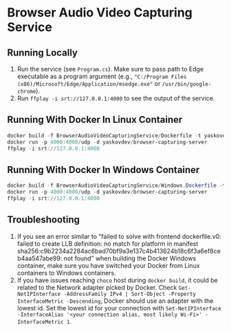 # Browser Audio Video Capturing Service

## Running Locally

1. Run the service (see `Program.cs`). Make sure to pass path to Edge executable as a program argument
   (e.g., `"C:/Program Files (x86)/Microsoft/Edge/Application/msedge.exe"` or `/usr/bin/google-chrome`).
2. Run `ffplay -i srt://127.0.0.1:4000` to see the output of the service.

## Running With Docker In Linux Container

```powershell
docker build -f BrowserAudioVideoCapturingService/Dockerfile -t yaskovdev/browser-capturing-server .
docker run -p 4000:4000/udp -d yaskovdev/browser-capturing-server
ffplay -i srt://127.0.0.1:4000
```

## Running With Docker In Windows Container

```powershell
docker build -f BrowserAudioVideoCapturingService/Windows.Dockerfile -t yaskovdev/browser-capturing-server .
docker run -p 4000:4000/udp -d yaskovdev/browser-capturing-server
ffplay -i srt://127.0.0.1:4000
```

## Troubleshooting

1. If you see an error similar to "failed to solve with frontend dockerfile.v0: failed to create LLB definition: no
   match
   for platform in manifest sha256:c9b2234a2284ac6bad70bf9a3e137c4b413624b18c6f3a6ef8ceb4aa547abe99: not found" when
   building the Docker Windows container, make sure you have switched your Docker from Linux containers to Windows
   containers.
2. If you have issues reaching `choco` host during `docker build`, it could be related to the Network
   adapter picked by Docker. Check `Get-NetIPInterface -AddressFamily IPv4 | Sort-Object -Property InterfaceMetric -Descending`, Docker
   should use an adapter with the lowest id. Set the lowest id for your connection
   with `Set-NetIPInterface -InterfaceAlias '<your connection alias, most likely Wi-Fi>' -InterfaceMetric 1`.
